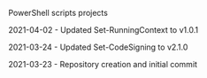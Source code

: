 PowerShell scripts projects

2021-04-02 - Updated Set-RunningContext to v1.0.1

2021-03-24 - Updated Set-CodeSigning to v2.1.0

2021-03-23 - Repository creation and initial commit
